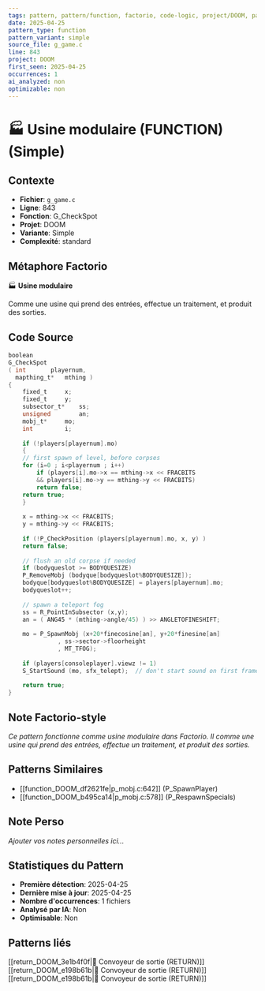 ```yaml
---
tags: pattern, pattern/function, factorio, code-logic, project/DOOM, pattern/variant/simple
date: 2025-04-25
pattern_type: function
pattern_variant: simple
source_file: g_game.c
line: 843
project: DOOM
first_seen: 2025-04-25
occurrences: 1
ai_analyzed: non
optimizable: non
---
```


# 🏭 Usine modulaire (FUNCTION) (Simple)

## Contexte
- **Fichier**: `g_game.c`
- **Ligne**: 843
- **Fonction**: G_CheckSpot
- **Projet**: DOOM
- **Variante**: Simple
- **Complexité**: standard

## Métaphore Factorio
🏭 **Usine modulaire**

Comme une usine qui prend des entrées, effectue un traitement, et produit des sorties.

## Code Source
```c
boolean
G_CheckSpot
( int		playernum,
  mapthing_t*	mthing ) 
{ 
    fixed_t		x;
    fixed_t		y; 
    subsector_t*	ss; 
    unsigned		an; 
    mobj_t*		mo; 
    int			i;
	
    if (!players[playernum].mo)
    {
	// first spawn of level, before corpses
	for (i=0 ; i<playernum ; i++)
	    if (players[i].mo->x == mthing->x << FRACBITS
		&& players[i].mo->y == mthing->y << FRACBITS)
		return false;	
	return true;
    }
		
    x = mthing->x << FRACBITS; 
    y = mthing->y << FRACBITS; 
	 
    if (!P_CheckPosition (players[playernum].mo, x, y) ) 
	return false; 
 
    // flush an old corpse if needed 
    if (bodyqueslot >= BODYQUESIZE) 
	P_RemoveMobj (bodyque[bodyqueslot%BODYQUESIZE]); 
    bodyque[bodyqueslot%BODYQUESIZE] = players[playernum].mo; 
    bodyqueslot++; 
	
    // spawn a teleport fog 
    ss = R_PointInSubsector (x,y); 
    an = ( ANG45 * (mthing->angle/45) ) >> ANGLETOFINESHIFT; 
 
    mo = P_SpawnMobj (x+20*finecosine[an], y+20*finesine[an] 
		      , ss->sector->floorheight 
		      , MT_TFOG); 
	 
    if (players[consoleplayer].viewz != 1) 
	S_StartSound (mo, sfx_telept);	// don't start sound on first frame 
 
    return true; 
}
```

## Note Factorio-style
*Ce pattern fonctionne comme usine modulaire dans Factorio. Il comme une usine qui prend des entrées, effectue un traitement, et produit des sorties.*

## Patterns Similaires
- [[function_DOOM_df2621fe|p_mobj.c:642]] (P_SpawnPlayer)
- [[function_DOOM_b495ca14|p_mobj.c:578]] (P_RespawnSpecials)

## Note Perso
*Ajouter vos notes personnelles ici...*

## Statistiques du Pattern
- **Première détection**: 2025-04-25
- **Dernière mise à jour**: 2025-04-25
- **Nombre d'occurrences**: 1 fichiers
- **Analysé par IA**: Non
- **Optimisable**: Non

## Patterns liés
[[return_DOOM_3e1b4f0f|🚚 Convoyeur de sortie (RETURN)]]
[[return_DOOM_e198b61b|🚚 Convoyeur de sortie (RETURN)]]
[[return_DOOM_e198b61b|🚚 Convoyeur de sortie (RETURN)]]
